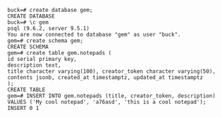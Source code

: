 
    buck=# create database gem;
    CREATE DATABASE
    buck=# \c gem
    psql (9.6.2, server 9.5.1)
    You are now connected to database "gem" as user "buck".
    gem=# create schema gem;
    CREATE SCHEMA
    gem=# create table gem.notepads (
    id serial primary key,
    description text,
    title character varying(100), creator_token character varying(50), contents jsonb, created_at timestamptz, updated_at timestamptz
    );
    CREATE TABLE
    gem=# INSERT INTO gem.notepads (title, creator_token, description) VALUES ('My cool notepad', 'a76asd', 'this is a cool notepad');
    INSERT 0 1

